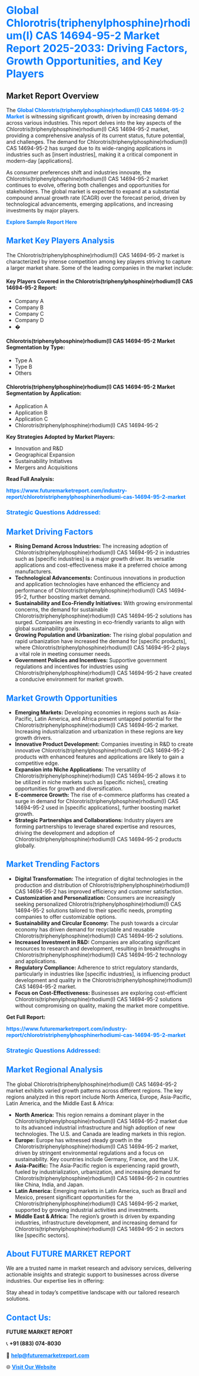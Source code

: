<h1 style="color: #007BFF;">Global Chlorotris(triphenylphosphine)rhodium(I) CAS 14694-95-2 Market Report 2025-2033: Driving Factors, Growth Opportunities, and Key Players</h1>

<section id="overview">
<h2>Market Report Overview</h2>
<p>The <a href="https://www.futuremarketreport.com/industry-report/chlorotristriphenylphosphinerhodiumi-cas-14694-95-2-market" style="color: #007BFF; text-decoration: none;"><strong>Global Chlorotris(triphenylphosphine)rhodium(I) CAS 14694-95-2 Market</strong></a> is witnessing significant growth, driven by increasing demand across various industries. This report delves into the key aspects of the Chlorotris(triphenylphosphine)rhodium(I) CAS 14694-95-2 market, providing a comprehensive analysis of its current status, future potential, and challenges. The demand for Chlorotris(triphenylphosphine)rhodium(I) CAS 14694-95-2 has surged due to its wide-ranging applications in industries such as [insert industries], making it a critical component in modern-day [applications].</p>
<p>As consumer preferences shift and industries innovate, the Chlorotris(triphenylphosphine)rhodium(I) CAS 14694-95-2 market continues to evolve, offering both challenges and opportunities for stakeholders. The global market is expected to expand at a substantial compound annual growth rate (CAGR) over the forecast period, driven by technological advancements, emerging applications, and increasing investments by major players.</p>
</section>

<section id="overview">
<p><a href="https://www.futuremarketreport.com/request-sample/reportId=119989" style="color: #007BFF; text-decoration: none;"><strong>Explore Sample Report Here</strong></a></p>
</section>

<section id="key-players">
<h2 style="color: #007BFF;">Market Key Players Analysis</h2>
<p>The Chlorotris(triphenylphosphine)rhodium(I) CAS 14694-95-2 market is characterized by intense competition among key players striving to capture a larger market share. Some of the leading companies in the market include:</p>
<h4>Key Players Covered in the Chlorotris(triphenylphosphine)rhodium(I) CAS 14694-95-2 Report:</h4>
<ul><li>Company A</li><li>Company B</li><li>Company C</li><li>Company D</li><li>�</li></ul>
<h4>Chlorotris(triphenylphosphine)rhodium(I) CAS 14694-95-2 Market Segmentation by Type:</h4>
<ul><li>Type A</li><li>Type B</li><li>Others</li></ul>

<h4>Chlorotris(triphenylphosphine)rhodium(I) CAS 14694-95-2 Market Segmentation by Application:</h4>
<ul><li>Application A</li><li>Application B</li><li>Application C</li><li>Chlorotris(triphenylphosphine)rhodium(I) CAS 14694-95-2</li></ul>
<p><strong>Key Strategies Adopted by Market Players:</strong></p>
<ul>
<li>Innovation and R&D</li>
<li>Geographical Expansion</li>
<li>Sustainability Initiatives</li>
<li>Mergers and Acquisitions</li>
</ul>
</section>

<section>
<p><strong>Read Full Analysis: </strong></p><a href="https://www.futuremarketreport.com/industry-report/chlorotristriphenylphosphinerhodiumi-cas-14694-95-2-market" style="color: #007BFF; text-decoration: none;"><strong>https://www.futuremarketreport.com/industry-report/chlorotristriphenylphosphinerhodiumi-cas-14694-95-2-market</strong></a>
<h3 style="color: #007BFF;">Strategic Questions Addressed:</h3>
</section>

<section id="driving-factors">
<h2 style="color: #007BFF;">Market Driving Factors</h2>
<ul>
<li><strong>Rising Demand Across Industries:</strong> The increasing adoption of Chlorotris(triphenylphosphine)rhodium(I) CAS 14694-95-2 in industries such as [specific industries] is a major growth driver. Its versatile applications and cost-effectiveness make it a preferred choice among manufacturers.</li>
<li><strong>Technological Advancements:</strong> Continuous innovations in production and application technologies have enhanced the efficiency and performance of Chlorotris(triphenylphosphine)rhodium(I) CAS 14694-95-2, further boosting market demand.</li>
<li><strong>Sustainability and Eco-Friendly Initiatives:</strong> With growing environmental concerns, the demand for sustainable Chlorotris(triphenylphosphine)rhodium(I) CAS 14694-95-2 solutions has surged. Companies are investing in eco-friendly variants to align with global sustainability goals.</li>
<li><strong>Growing Population and Urbanization:</strong> The rising global population and rapid urbanization have increased the demand for [specific products], where Chlorotris(triphenylphosphine)rhodium(I) CAS 14694-95-2 plays a vital role in meeting consumer needs.</li>
<li><strong>Government Policies and Incentives:</strong> Supportive government regulations and incentives for industries using Chlorotris(triphenylphosphine)rhodium(I) CAS 14694-95-2 have created a conducive environment for market growth.</li>
</ul>
</section>

<section id="growth-opportunities">
<h2 style="color: #007BFF;">Market Growth Opportunities</h2>
<ul>
<li><strong>Emerging Markets:</strong> Developing economies in regions such as Asia-Pacific, Latin America, and Africa present untapped potential for the Chlorotris(triphenylphosphine)rhodium(I) CAS 14694-95-2 market. Increasing industrialization and urbanization in these regions are key growth drivers.</li>
<li><strong>Innovative Product Development:</strong> Companies investing in R&D to create innovative Chlorotris(triphenylphosphine)rhodium(I) CAS 14694-95-2 products with enhanced features and applications are likely to gain a competitive edge.</li>
<li><strong>Expansion into Niche Applications:</strong> The versatility of Chlorotris(triphenylphosphine)rhodium(I) CAS 14694-95-2 allows it to be utilized in niche markets such as [specific niches], creating opportunities for growth and diversification.</li>
<li><strong>E-commerce Growth:</strong> The rise of e-commerce platforms has created a surge in demand for Chlorotris(triphenylphosphine)rhodium(I) CAS 14694-95-2 used in [specific applications], further boosting market growth.</li>
<li><strong>Strategic Partnerships and Collaborations:</strong> Industry players are forming partnerships to leverage shared expertise and resources, driving the development and adoption of Chlorotris(triphenylphosphine)rhodium(I) CAS 14694-95-2 products globally.</li>
</ul>
</section>

<section id="trending-factors">
<h2 style="color: #007BFF;">Market Trending Factors</h2>
<ul>
<li><strong>Digital Transformation:</strong> The integration of digital technologies in the production and distribution of Chlorotris(triphenylphosphine)rhodium(I) CAS 14694-95-2 has improved efficiency and customer satisfaction.</li>
<li><strong>Customization and Personalization:</strong> Consumers are increasingly seeking personalized Chlorotris(triphenylphosphine)rhodium(I) CAS 14694-95-2 solutions tailored to their specific needs, prompting companies to offer customizable options.</li>
<li><strong>Sustainability and Circular Economy:</strong> The push towards a circular economy has driven demand for recyclable and reusable Chlorotris(triphenylphosphine)rhodium(I) CAS 14694-95-2 solutions.</li>
<li><strong>Increased Investment in R&D:</strong> Companies are allocating significant resources to research and development, resulting in breakthroughs in Chlorotris(triphenylphosphine)rhodium(I) CAS 14694-95-2 technology and applications.</li>
<li><strong>Regulatory Compliance:</strong> Adherence to strict regulatory standards, particularly in industries like [specific industries], is influencing product development and quality in the Chlorotris(triphenylphosphine)rhodium(I) CAS 14694-95-2 market.</li>
<li><strong>Focus on Cost-Effectiveness:</strong> Businesses are exploring cost-efficient Chlorotris(triphenylphosphine)rhodium(I) CAS 14694-95-2 solutions without compromising on quality, making the market more competitive.</li>
</ul>
</section>

<section>
<p><strong>Get Full Report: </strong></p><a href="https://www.futuremarketreport.com/industry-report/chlorotristriphenylphosphinerhodiumi-cas-14694-95-2-market" style="color: #007BFF; text-decoration: none;"><strong>https://www.futuremarketreport.com/industry-report/chlorotristriphenylphosphinerhodiumi-cas-14694-95-2-market</strong></a>
<h3 style="color: #007BFF;">Strategic Questions Addressed:</h3>
</section>


<section id="regional-analysis">
<h2 style="color: #007BFF;">Market Regional Analysis</h2>
<p>The global Chlorotris(triphenylphosphine)rhodium(I) CAS 14694-95-2 market exhibits varied growth patterns across different regions. The key regions analyzed in this report include North America, Europe, Asia-Pacific, Latin America, and the Middle East & Africa:</p>
<ul>
<li><strong>North America:</strong> This region remains a dominant player in the Chlorotris(triphenylphosphine)rhodium(I) CAS 14694-95-2 market due to its advanced industrial infrastructure and high adoption of new technologies. The U.S. and Canada are leading markets in this region.</li>
<li><strong>Europe:</strong> Europe has witnessed steady growth in the Chlorotris(triphenylphosphine)rhodium(I) CAS 14694-95-2 market, driven by stringent environmental regulations and a focus on sustainability. Key countries include Germany, France, and the U.K.</li>
<li><strong>Asia-Pacific:</strong> The Asia-Pacific region is experiencing rapid growth, fueled by industrialization, urbanization, and increasing demand for Chlorotris(triphenylphosphine)rhodium(I) CAS 14694-95-2 in countries like China, India, and Japan.</li>
<li><strong>Latin America:</strong> Emerging markets in Latin America, such as Brazil and Mexico, present significant opportunities for the Chlorotris(triphenylphosphine)rhodium(I) CAS 14694-95-2 market, supported by growing industrial activities and investments.</li>
<li><strong>Middle East & Africa:</strong> The region’s growth is driven by expanding industries, infrastructure development, and increasing demand for Chlorotris(triphenylphosphine)rhodium(I) CAS 14694-95-2 in sectors like [specific sectors].</li>
</ul>
</section>

<footer>
<h2 style="color: #007BFF;">About FUTURE MARKET REPORT</h2>
<p>We are a trusted name in market research and advisory services, delivering actionable insights and strategic support to businesses across diverse industries. Our expertise lies in offering:</p>

<p>Stay ahead in today’s competitive landscape with our tailored research solutions.</p>

<h2 style="color: #007BFF;">Contact Us:</h2>
<p><strong>FUTURE MARKET REPORT</strong></p>
<p>📞 <strong>+91 (883) 074-8030</strong></p>
<p>📧 <strong><a href="mailto:help@futuremarketreport.com" style="color: #007BFF;">help@futuremarketreport.com</a></strong></p>
<p>🌐 <strong><a href="https://www.futuremarketreport.com/" style="color: #007BFF;">Visit Our Website</a></strong></p>
</footer>